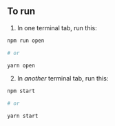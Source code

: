 
## To run

1. In one terminal tab, run this:

```sh
npm run open

# or

yarn open
```

2. In _another_ terminal tab, run this:

```sh
npm start

# or

yarn start
```